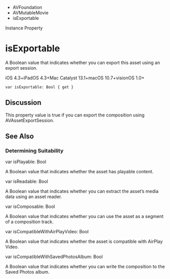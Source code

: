 

- AVFoundation
- AVMutableMovie
-  isExportable 

Instance Property

# isExportable

A Boolean value that indicates whether you can export this asset using an export session.

iOS 4.3+iPadOS 4.3+Mac Catalyst 13.1+macOS 10.7+visionOS 1.0+

``` source
var isExportable: Bool { get }
```

## Discussion

This property value is true if you can export the composition using AVAssetExportSession.

## See Also

### Determining Suitability

var isPlayable: Bool

A Boolean value that indicates whether the asset has playable content.

var isReadable: Bool

A Boolean value that indicates whether you can extract the asset’s media data using an asset reader.

var isComposable: Bool

A Boolean value that indicates whether you can use the asset as a segment of a composition track.

var isCompatibleWithAirPlayVideo: Bool

A Boolean value that indicates whether the asset is compatible with AirPlay Video.

var isCompatibleWithSavedPhotosAlbum: Bool

A Boolean value that indicates whether you can write the composition to the Saved Photos album.

